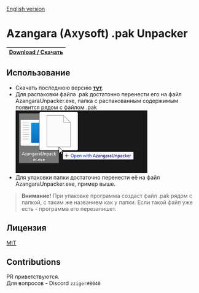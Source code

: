 [English version](README_EN.md)

# Azangara (Axysoft) .pak Unpacker

|[**Download / Скачать**](https://github.com/zziger/azangara-unpacker/releases/latest/download/AzangaraUnpacker.dll)|
|-|

## Использование

- Скачать последнюю версию [**тут**](https://github.com/zziger/azangara-unpacker/releases/latest/download/AzangaraUnpacker.dll).
- Для распаковки файла .pak достаточно перенести его на файл AzangaraUnpacker.exe, папка с распакованным содержимым появится рядом с файлом .pak<br> ![example.png](example.png)
- Для упаковки папки достаточно перенести её на файл AzangaraUnpacker.exe, пример выше.
> **Внимание!** При упаковке программа создаст файл .pak рядом с папкой, с таким же названием как у папки. Если такой файл уже есть - программа его перезапишет.

## Лицензия

[MIT](LICENSE)

## Contributions

PR приветствуются.<br>
Для вопросов - Discord `zziger#8040`